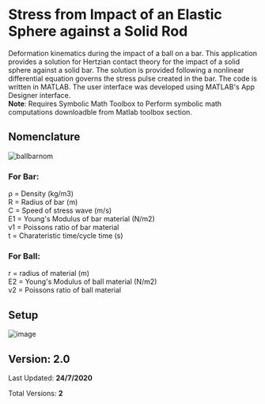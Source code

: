 # Stress from Impact of an Elastic Sphere against a Solid Rod
Deformation kinematics during the impact of a ball on a bar. This application provides a solution for Hertzian contact theory for the impact of a solid sphere against a solid bar. The solution is provided following a nonlinear differential equation governs the stress pulse created in the bar. The code is written in MATLAB. The user interface was developed using MATLAB's App Designer interface.<br/>
**Note**: Requires Symbolic Math Toolbox to Perform symbolic math computations downloadble from Matlab toolbox section.

## Nomenclature
![ballbarnom](https://user-images.githubusercontent.com/67676399/150388720-bbc97859-db05-4a5b-b21f-fa6d6bf17697.jpg)

### For Bar:
ρ = Density (kg/m3)<br/>
R = Radius of bar (m)<br/>
C = Speed of stress wave (m/s)<br/>
E1 = Young's Modulus of bar material (N/m2)<br/>
v1 = Poissons ratio of bar material<br/>
t = Charateristic time/cycle time (s)

### For Ball:
r = radius of material (m)<br/>
E2 = Young's Modulus of ball material (N/m2)<br/>
v2 = Poissons ratio of ball material<br/>

## Setup
![image](https://user-images.githubusercontent.com/67676399/149945855-c9634663-ec22-4984-9278-74819a652ee3.png)



## Version: 2.0
Last Updated: **24/7/2020**

Total Versions: **2**
